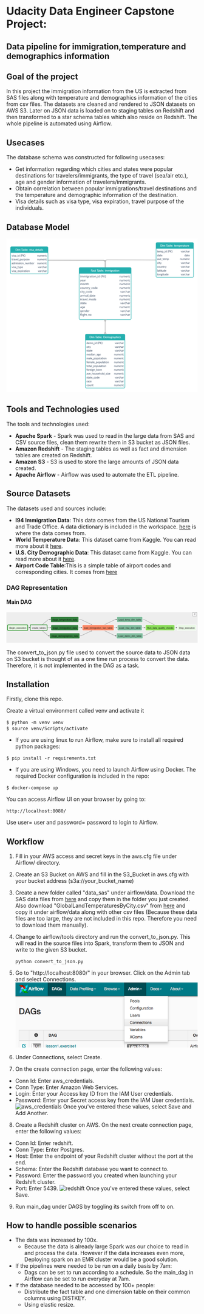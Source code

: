 # Udacity Data Engineer Capstone Project: 
## Data pipeline for immigration,temperature and demographics information
## Goal of the project

In this project the immigration information from the US is extracted from SAS files along with temperature and demographics information of the cities from csv files. The datasets are cleaned and rendered to JSON datasets on AWS S3. Later on JSON data is loaded on to staging tables on Redshift and then transformed to a star schema tables which also reside on Redshift. The whole pipeline is automated using Airflow.

## Usecases
The database schema was constructed for following usecases:
<ul>
<li>Get information regarding which cities and states were popular destinations for travelers/immigrants, the type of travel (sea/air etc.), age and gender information of travelers/immigrants. </li>
<li>Obtain correlation between popular immigrations/travel destinations and the temperature and demographic information of the destination.</li>
<li>Visa details such as visa type, visa expiration, travel purpose of the individuals. </li>
</ul>

## Database Model

![db_diagram](images/schema_diagram.PNG "Database Diagram")

## Tools and Technologies used
The tools and technologies used:
- __Apache Spark__ - Spark was used to read in the large data from SAS and CSV source files, clean them rewrite them in S3 bucket as JSON files.
- __Amazon Redshift__ - The staging tables as well as fact and dimension tables are created on Redshift.
- __Amazon S3__ - S3 is used to store the large amounts of JSON data created.
- __Apache Airflow__ - Airflow was used to automate the ETL pipeline.

## Source Datasets
The datasets used and sources include:
- __I94 Immigration Data__: 
This data comes from the US National Tourism and Trade Office. A data dictionary is included in the workspace. [here](https://travel.trade.gov/research/reports/i94/historical/2016.html) is where the data comes from. 
- __World Temperature Data__: This dataset came from Kaggle. You can read more about it [here](https://www.kaggle.com/berkeleyearth/climate-change-earth-surface-temperature-data).
- __U.S. City Demographic Data__: This dataset came from Kaggle. You can read more about it [here](https://public.opendatasoft.com/explore/dataset/us-cities-demographics/export/).
- __Airport Code Table__:This is a simple table of airport codes and corresponding cities. It comes from [here](https://datahub.io/core/airport-codes#data)

### DAG Representation

#### Main DAG

![capstone_dag](images/main_dag.PNG "Main DAG")

The convert_to_json.py file used to convert the source data to JSON data on S3 bucket is thought of as a one time run process to convert the data. Therefore, it is not implemented in the DAG as a task. 

## Installation

Firstly, clone this repo.

Create a virtual environment called venv and activate it
```
$ python -m venv venv
$ source venv/Scripts/activate
```
- If you are using linux to run Airflow, make sure to install all required python packages:
```
$ pip install -r requirements.txt
```

 - If you are using Windows, you need to launch Airflow using Docker. The required Docker configuration is included in the repo:
```
$ docker-compose up
```

You can access Airflow UI on your browser by going to:
```
http://localhost:8080/
```
Use user= user and password= password to login to Airflow.

## Workflow

1. Fill in your AWS access and secret keys in the aws.cfg file under  Airflow/ directory.

2. Create an S3 Bucket on AWS and fill in the S3_Bucket in aws.cfg with your bucket address (s3a://your_bucket_name)

3. Create a new folder called "data_sas" under airflow/data. Download the SAS data files from [here](https://travel.trade.gov/research/reports/i94/historical/2016.html) and copy them in the folder you just created. Also download "GlobalLandTemperaturesByCity.csv" from [here](https://www.kaggle.com/berkeleyearth/climate-change-earth-surface-temperature-data) and copy it under airflow/data along with other csv files (Because these data files are too large, they are not included in this repo. Therefore you need to download them manually).

4. Change to airflow/tools directory and run the convert_to_json.py. This will read in the source files into Spark, transform them to JSON and write to the given S3 bucket.
    ```
    python convert_to_json.py
    ```

5. Go to "http://localhost:8080/" in your browser. Click on the Admin tab and select Connections.
![Admin tab](images/connections.png)

6. Under Connections, select Create.

7. On the create connection page, enter the following values:
- Conn Id: Enter aws_credentials.
- Conn Type: Enter Amazon Web Services.
- Login: Enter your Access key ID from the IAM User credentials.
- Password: Enter your Secret access key from the IAM User credentials.
![aws_credentials](images/connections_detail.png)
Once you've entered these values, select Save and Add Another.

8. Create a Redshift cluster on AWS. On the next create connection page, enter the following values:
- Conn Id: Enter redshift.
- Conn Type: Enter Postgres.
- Host: Enter the endpoint of your Redshift cluster without the port at the end.
- Schema: Enter the Redshift database you want to connect to.
- Password: Enter the password you created when launching your Redshift cluster.
- Port: Enter 5439.
![redshift](images/connections_detail_redshift.png)
Once you've entered these values, select Save.

9. Run main_dag under DAGS by toggling its switch from off to on.


## How to handle possible scenarios
- The data was increased by 100x.
    - Because the data is already large Spark was our choice to read in and process the data. However if the data increases even more, Deploying spark on an EMR cluster would be a good solution.
- If the pipelines were needed to be run on a daily basis by 7am:
    - Dags can be set to run according to a schedule. So the main_dag in Airflow can be set to run everyday at 7am.
- If the database needed to be accessed by 100+ people:
    - Distribute the fact table and one dimension table on their common columns using DISTKEY.
    - Using elastic resize.



